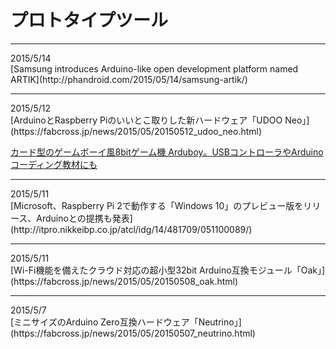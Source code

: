 # プロトタイプツール
<hr>
2015/5/14<br>
[Samsung introduces Arduino-like open development platform named ARTIK](http://phandroid.com/2015/05/14/samsung-artik/)
<hr>
2015/5/12<br>
[ArduinoとRaspberry Piのいいとこ取りした新ハードウェア「UDOO Neo」](https://fabcross.jp/news/2015/05/20150512_udoo_neo.html)

[カード型のゲームボーイ風8bitゲーム機 Arduboy。USBコントローラやArduinoコーディング教材にも](http://japanese.engadget.com/2015/05/12/8bit-arduboy-usb-arduino/)
<hr>
2015/5/11<br>
[Microsoft、Raspberry Pi 2で動作する「Windows 10」のプレビュー版をリリース、Arduinoとの提携も発表](http://itpro.nikkeibp.co.jp/atcl/idg/14/481709/051100089/)
<hr>
2015/5/11<br>
[Wi-Fi機能を備えたクラウド対応の超小型32bit Arduino互換モジュール「Oak」](https://fabcross.jp/news/2015/05/20150508_oak.html)
<hr>
2015/5/7<br>
[ミニサイズのArduino Zero互換ハードウェア「Neutrino」](https://fabcross.jp/news/2015/05/20150507_neutrino.html)
